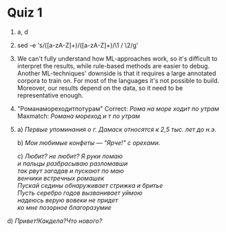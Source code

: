 # Quiz 1

1. a, d

2. sed -e 's/\([a-zA-Z]\+\)\/\([a-zA-Z]\+\)/\1 \/ \2/g'

3. We can't fully understand how ML-approaches work, so it's difficult to interpret the results, while rule-based methods are easier to debug. Another ML-techniques' downside is that it requires a large annotated corpora to train on. For most of the languages it's not possible to build. Moreover, our results depend on the data, so it need to be representative enough.    
4.  "Романамореходитпотурам"
    Correct: *Рома на море ходит по утрам* 
    Maxmatch: *Романа мореход и т по утрам*
5. 
   a) *Первые упоминания о г. Дамаск относятся к 2,5 тыс. лет до н.э.*

   b) *Мои любимые конфеты — "Ярче!" с орехами.*

   c) *Любит? не любит?  Я руки ломаю  
      и пальцы разбрасываю разломавши  
      так рвут загадав и пускают по маю  
      венчики встречных ромашек  
      Пускай седины обнаруживает стрижка и бритье  
      Пусть серебро годов вызванивает уймою  
      надеюсь верую вовеки не придет  
      ко мне позорное благоразумие*

  d) *Привет!Какдела?Что нового?*
